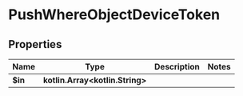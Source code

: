 
# PushWhereObjectDeviceToken

## Properties
Name | Type | Description | Notes
------------ | ------------- | ------------- | -------------
**$in** | **kotlin.Array&lt;kotlin.String&gt;** |  | 



